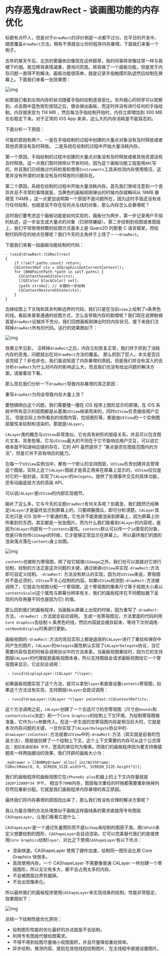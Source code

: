 # 内存恶鬼drawRect - 谈画图功能的内存优化

标题有点吓人，但是对于`drawRect`的评价倒是一点都不过分。在平日的开发中，随意覆盖`drawRect`方法，稍有不慎就会让你的程序内存暴增。下面我们来看一个例子。

去年的某天午后，北京的雾霾依旧像现在这样醇厚，我的同事辉哥像往常一样与我楼下约烟。我见辉哥表情凝重，便询问究竟。辉哥做了一个画板功能，但是苦于内存问题一直得不到解决。画板功能很简单，就是记录手指触摸的轨迹然后绘制在屏幕上。下面我们来看一张效果图：

![img](https://raw.githubusercontent.com/JuunChen/Knowledge/master/ImageFolder/1-9.4-1.png)

如图我们看到左侧内存的状况随着手指的绘制逐渐恶化。另外细心的同学可以观察到，点击图中蓝色矩形按钮之后，便会弹出画板，而这时并没有进行任何的手指绘制，内存就突变为 114 MB ，然后每当手指绘制开始时，内存立即增加到 300 MB 左右稳定下来。对于正常的 iOS App 来讲，这么大的内存消耗是不能容忍的。

下面分析一下原因：

可能的原因有两个，一是在手指绘制的过程中创建的大量点对象没有及时释放或者其他资源没有及时释放。
二是系统在绘制的过程中开始大量消耗内存。

第一个原因，手指绘制的过程中创建的大量点对象没有及时释放或者其他资源没有及时释放。这一点我们暂时排除以节省时间，因为这个画板功能工程是用`ARC`写的，并且我们已经做过代码检查和使用`Instruments`工具来检测内存使用情况，这里并没有所谓的对象没有及时释放的问题存在。

第二个原因，系统在绘制的过程中开始大量消耗内存。首先我们曾经注意到一个诡异并且不寻常的事情就是，当黄色的画板刚刚弹出的时候内存就瞬间从 18MB 暴增至 114MB 。这一点更加说明第一个原因不是问题所在，因为这时手指还没有进行任何绘制，也就是说不存在任何点与线的对象，那么内存怎么会暴增呢？

这时我们要考虑这个画板功能是如何实现的，画板分为两步，第一步记录用户手指的轨迹，这一步会生成大量点的对象（已排除嫌疑）。第二步绘制到视图或者图层上，我们平常使用频繁的绘图方式基本上是 Quarz2D 的那套 C 语言框架，而绘制代码所在的地点在哪呢？我们今天的主角终于上场了－－`drawRect`。

下面我们来看一段画板功能绘制的代码：

```objc
- (void)drawRect:(CGRect)rect
{
    if (!self.paths.count) return;
    CGContextRef ctx = UIGraphicsGetCurrentContext();
    for (BHBPaintPath *path in self.paths) {
      CGContextSaveGState(ctx);
      [[UIColor blackColor] set];
      [path stroke]; // 关键的一步绘制
      CGContextRestoreGState(ctx);
    }
}
```

去掉绘图上下文栈和其余判断边界的代码，我们只是在当前`view`上绘制了`n`条黑色的线。看起来普普通通的绘图方式，怎么会导致内存的剧增呢？我们现在说罪魁祸首是`drawRect`证据并不充分。我们回想画板刚弹出时的内存状况，接下来我们注释掉`drawRect`所有的代码。运行的效果图如下：

![img](https://raw.githubusercontent.com/JuunChen/Knowledge/master/ImageFolder/1-9.4-2.png)

效果立竿见影， 注释掉`drawRect`之后，内存立刻恢复正常，我们终于抓到了消耗内存的恶鬼，问题就出在对`drawRect`方法的覆盖。 那么抓到了犯人，本文是否应该完结了？非也非也，我们虽说知道了内存暴增的原因，但是我们并没有深入的去分析`drawRect`为什么对内存的影响这么大，而且我们也没有给出问题的解决方案。请接着往下看。

那么现在我们分析一下`drawRect`导致内存暴增的真正原因：

重写`drawRect`为何会导致内存大量上涨？

要想搞明白这个问题，我们需要撸一撸在 iOS 程序上图形显示的原理。在 iOS 系统中所有显示的视图都是从基类`UIView`继承而来的，同时`UIView`负责接收用户交互。 但是实际上你所看到的视图内容，包括图形等，都是由`UIView`的一个实例图层属性来绘制和渲染的，那就是`CALayer`。

`CALayer`类的概念与`UIView`非常类似，它也具有树形的层级关系，并且可以包含图片文本、背景色等。它与`UIView`最大的不同在于它不能响应用户交互，可以说它根本就不知道响应链的存在，它的 API 虽然提供了 “某点是否在图层范围内的方法”，但是它并不具有响应的能力。

在每一个`UIView`实例当中，都有一个默认的支持图层，`UIView`负责创建并且管理这个图层。实际上这个`CALayer`图层才是真正用来在屏幕上显示的，`UIView`仅仅是对它的一层封装，实现了`CALayer`的`delegate`，提供了处理事件交互的具体功能，还有动画底层方法的高级 API。

可以说`CALayer`是`UIView`的内部实现细节。

脑补了这么多，它与今天的主题`drawRect`有何关系呢？别着急，我们既然已经确定`CALayer`才是最终显示到屏幕上的，只要顺藤摸瓜，即可分析清楚。`CALayer`其实也只是 iOS 当中一个普通的类，它也并不能直接渲染到屏幕上，因为屏幕上你所看到的东西，其实都是一张张图片。而为什么我们能看到`CALayer`的内容呢，是因为`CALayer`内部有一个`contents`属性。`contents`默认可以传一个`id`类型的对象，但是只有你传`CGImage`的时候，它才能够正常显示在屏幕上。 所以最终我们的图形渲染落点落在`contents`身上如图。

![img](https://raw.githubusercontent.com/JuunChen/Knowledge/master/ImageFolder/1-9.4-3.png)

`contents`也被称为寄宿图，除了给它赋值`CGImage`之外，我们也可以直接对它进行绘制，绘制的方法正是这次问题的关键，通过继承`UIView`并实现`-drawRect:`方法即可自定义绘制。`-drawRect:` 方法没有默认的实现，因为对`UIView`来说，寄宿图并不是必须的，`UIView`不关心绘制的内容。如果`UIView`检测到`-drawRect:`方法被调用了，它就会为视图分配一个寄宿图，这个寄宿图的像素尺寸等于视图大小乘以`contentsScale`(这个属性与屏幕分辨率有关，我们的画板程序在不同模拟器下呈现的内存用量不同也是因为它) 的值。

那么回到我们的画板程序，当画板从屏幕上出现的时候，因为重写了`-drawRect:`方法，`-drawRect :`方法就会自动调用。 生成一张寄宿图后，方法里面的代码利用`Core Graphics`去绘制 n 条黑色的线，然后内容就会缓存起来，等待下次你调用`-setNeedsDisplay`时再进行更新。

画板视图的`-drawRect:`方法的背后实际上都是底层的`CALayer`进行了重绘和保存中间产生的图片，`CALayer`的`delegate`属性默认实现了`CALayerDelegate`协议，当它需要内容信息的时候会调用协议中的方法来拿。当画板视图重绘时，因为它的支持图层`CALayer`的代理就是画板视图本身，所以支持图层会请求画板视图给它一个寄宿图来显示，它此刻会调用：

```objc
 - (void)displayLayer:(CALayer *)layer;
```

如果画板视图实现了这个方法，就可以拿到`layer`来直接设置`contents`寄宿图，如果这个方法没有实现，支持图层`CALayer`会尝试调用：

```objc
 - (void)drawLayer:(CALayer *)layer inContext:(CGContextRef)ctx;
```

这个方法调用之前，`CALayer`创建了一个合适尺寸的空寄宿图（尺寸由`bounds`和`contentsScale`决定）和一个`Core Graphics`的绘制上下文环境，为绘制寄宿图做准备，它作为`ctx`参数传入。在这一步生成的空寄宿图内存是相当巨大的，它就是本次内存问题的关键，一旦你实现了`CALayerDelegate`协议中的`-drawLayer:inContext:`方法或者`UIView`中的`-drawRect:`方法（其实就是前者的包装方法），图层就创建了一个绘制上下文，这个上下文需要的内存可从这个公式得出：`图层宽`*`图层高`*`4 字节`，宽高的单位均为像素。而我们的画板程序因为要支持像猿题库一样两指挪动的效果，我们开辟的画板大小为：

```objc
_myDrawer = [[BHBMyDrawer alloc] initWithFrame:
CGRectMake(0, 0, SCREEN_SIZE.width*5, SCREEN_SIZE.height*2)];
```

我们的画板程序的画板视图它在`iPhone6s plus`机器上的上下文内存量就是 `1920*2`*`1080*5`*`4 字节`， 相当于`79MB`内存，图层每次重绘的时候都需要重新抹掉内存然后重新分配。它就是我们画板程序内存暴增的真正原因。

最终我们将内存暴增的原因找出来了，那么我们有没有合理的解决方案呢？

我认为最合理的办法处理类似于画板这样画线条的需求直接用专有图层`CAShapeLayer`。让我们看看它是什么：

`CAShapeLayer`是一个通过矢量图形而不是`bitmap`来绘制的图层子类。用`CGPath`来定义想要绘制的图形，`CAShapeLayer`会自动渲染。它可以完美替代我们的直接使用`Core Graphics`绘制`layer`，对比之下使用`CAShapeLayer`有以下优点：

- 渲染快速。CAShapeLayer 使用了硬件加速，绘制同一图形会比用 Core Graphics 快很多。
- 高效使用内存。一个 CAShapeLayer 不需要像普通 CALayer 一样创建一个寄宿图形，所以无论有多大，都不会占用太多的内存。
- 不会被图层边界剪裁掉。
- 不会出现像素化。

所以最终我们的画板程序使用`CAShapeLayer`来实现线条的绘制，性能非常稳定，效果图如下：

![img](https://raw.githubusercontent.com/JuunChen/Knowledge/master/ImageFolder/1-9.4-4.png)

总结一下绘制性能优化原则：

- 绘制图形性能的优化最好的办法就是不去绘制。
- 利用专有图层代替绘图需求。
- 不得不用到绘图尽量缩小视图面积，并且尽量降低重绘频率。
- 异步绘制，推测内容，提前在其他线程绘制图片，在主线程中直接设置图片。